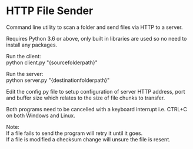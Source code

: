 
HTTP File Sender
=================

Command line utility to scan a folder and send files via HTTP to a server.

Requires Python 3.6 or above, only built in libraries are used so no need to install any packages.

Run the client:  
python client.py "{sourcefolderpath}"

Run the server:  
python server.py "{destinationfolderpath}"

Edit the config.py file to setup configuration of server HTTP address, port and buffer size which relates to the size of file chunks to transfer.

Both programs need to be cancelled with a keyboard interrupt i.e. CTRL+C on both Windows and Linux.

Note:  
If a file fails to send the program will retry it until it goes.  
If a file is modified a checksum change will unsure the file is resent.
